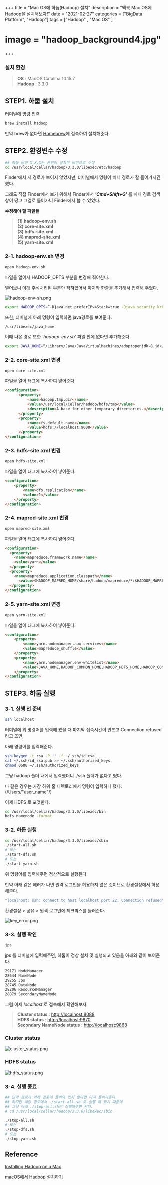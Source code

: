 +++
title = "Mac OS에 하둡(Hadoop) 설치"
description = "맥북 Mac OS에 Hadoop을 설치해보자!"
date = "2021-02-27"
categories = ["BigData Platform", "Hadoop"]
tags = ["Hadoop" , "Mac OS" ]
# image = "hadoop_background4.jpg"
+++


<!--more-->




### 설치 환경

> **OS** : MacOS Catalina 10.15.7  
**Hadoop** : 3.3.0

## STEP1. 하둡 설치

터미널에 명령 입력

```bash
brew install hadoop
```

만약 brew가 없다면 [Homebrew](https://brew.sh/index_ko)에 접속하여 설치해준다.


## STEP2. 환경변수 수정

```bash
## 하둡 버전 X.X.X는 본인이 설치한 버전으로 수정 
cd /usr/local/cellar/hadoop/3.3.0/libexec/etc/hadoop
```

Finder에서 저 경로가 보이지 않았지만, 터미널에서 명령어 치니 경로가 잘 들어가지긴 했다.

그래도 직접 Finder에서 보기 위해서 Finder에서 **_'Cmd+Shift+G'_** 를 치니 경로 검색 창이 떴고 그걸로 들어가니 Finder에서 볼 수 있었다.

**수정해야 할 파일들**

> **(1) hadoop-env.sh**  
**(2) core-site.xml**  
**(3) hdfs-site.xml**  
**(4) mapred-site.xml**  
**(5) yarn-site.xml**  

### 2-1. hadoop-env.sh 변경

```bash
open hadoop-env.sh
```

파일을 열어서 HADOOP_OPTS 부분을 변경해 줘야한다.

열어보니 아래 주석처리된 부분만 적혀있어서 마지막 한줄을 추가해서 입력해 주었다.

![hadoop-env-sh.png](hadoop-env-sh.png)

```bash
export HADOOP_OPTS=”-Djava.net.preferIPv4Stack=true -Djava.security.krb5.realm= -Djava.security.krb5.kdc=”
```

또한, 터미널에 아래 명령어 입력하면 java경로를 보여준다. 

```bash
/usr/libexec/java_home
```

이때 나온 경로 또한 *'hadoop-env.sh'* 파일 안에 없다면 추가해준다.

```bash
export JAVA_HOME=“/Library/Java/JavaVirtualMachines/adoptopenjdk-8.jdk/Contents/Home”
```

### 2-2. core-site.xml 변경

```bash
open core-site.xml
```

파일을 열어 <configuration> 태그에 복사하여 넣어준다.

```html
<configuration>
      <property>
          <name>hadoop.tmp.dir</name>
          <value>/usr/local/Cellar/hadoop/hdfs/tmp</value>
          <description>A base for other temporary directories.</description>
      </property>
      <property>
          <name>fs.default.name</name>
          <value>hdfs://localhost:9000</value>
      </property>
</configuration>
```

### 2-3. hdfs-site.xml 변경

```bash
open hdfs-site.xml
```

파일을 열어 <configuration> 태그에 복사하여 넣어준다.

```html
<configuration>
    <property>
        <name>dfs.replication</name>
        <value>1</value>
    </property>
</configuration>
```

### 2-4. mapred-site.xml 변경

```bash
open mapred-site.xml
```

파일을 열어 <configuration> 태그에 복사하여 넣어준다.

```html
<configuration>
  <property>
    <name>mapreduce.framework.name</name>
    <value>yarn</value>
  </property>
  <property>
    <name>mapreduce.application.classpath</name>   
	  <value>$HADOOP_MAPRED_HOME/share/hadoop/mapreduce/*:$HADOOP_MAPRED_HOME/share/hadoop/mapreduce/lib/*</value>
  </property>
</configuration>
```

### 2-5. yarn-site.xml 변경

```bash
open yarn-site.xml
```

파일을 열어 <configuration> 태그에 복사하여 넣어준다.

```html
<configuration>
	<property>
		<name>yarn.nodemanager.aux-services</name>
		<value>mapreduce_shuffle</value>
	</property>
	<property>
		<name>yarn.nodemanager.env-whitelist</name>
		<value>JAVA_HOME,HADOOP_COMMON_HOME,HADOOP_HDFS_HOME,HADOOP_CONF_DIR,CLASSPATH_PREPEND_DISTCACHE,HADOOP_YARN_HOME,HADOOP_MAPRED_HOME</value>
	</property>
</configuration>
```

## STEP3. 하둡 실행

### 3-1. 실행 전 준비

```bash
ssh localhost
```

터미널에 위 명령어를 입력해 봤을 때 마지막 접속시간이 안뜨고 Connection refused 라고 뜨면,

아래 명령어를 입력해준다.

```bash
ssh-keygen -t rsa -P '' -f ~/.ssh/id_rsa
cat ~/.ssh/id_rsa.pub >> ~/.ssh/authorized_keys
chmod 0600 ~/.ssh/authorized_keys
```

그냥 hadoop 폴더 내에서 입력했더니 ./ssh 폴더가 없다고 떴다. 

나 같은 경우는 가장 하위 홈 디렉토리에서 명령어 입력하니 됐다. (/Users/"user_name"/)

이제 HDFS 로 포맷한다.

```bash
cd /usr/local/cellar/hadoop/3.3.0/libexec/bin
hdfs namenode -format
```

### 3-2. 하둡 실행

```bash
cd /usr/local/cellar/hadoop/3.3.0/libexec/sbin
./start-all.sh
# 또는
./start-dfs.sh
# 또는
./start-yarn.sh
```

위 명령어를 입력해주면 정상적으로 실행된다.

만약 아래 같은 에러가 나면 원격 로그인을 허용하지 않은 것이므로 환경설정에서 허용 해준다.

```bash
"localhost: ssh: connect to host localhost port 22: Connection refused"
```

환경설정 > 공유 > 원격 로그인에 체크박스를 눌러준다.

![key_error.png](key_error.png)

### 3-3. 실행 확인

```bash
jps
```

jps 를 터미널에 입력해주면, 하둡이 정상 설치 및 실행되고 있음을 아래와 같이 보여준다. 

```bash
29171 NodeManager
28644 NameNode
29255 Jps
28745 DataNode
28206 ResourceManager
28879 SecondaryNameNode
```

그럼 이제 *localhost* 로 접속해서 확인해보자

> **Cluster status** : [http://localhost:8088](http://localhost:8088/)   
**HDFS status** : [http://localhost:9870](http://localhost:9870/)    
**Secondary NameNode status** : [http://localhost:9868](http://localhost:9868/)    

### Cluster status

![cluster_status.png](cluster_status.png)

### HDFS status

![hdfs_status.png](hdfs_status.png)

### 3-4. 실행 종료

```bash
## 만약 경로가 아래 경로에 들어와 있지 않다면 다시 들어가준다. 
## 하지만 해당 경로에서 ./start-all.sh 로 실행 해 줬기 때문에 
## 그냥 아래 ./stop-all.sh만 실행해주면 된다.
# cd /usr/local/cellar/hadoop/3.3.0/libexec/sbin

./stop-all.sh
# 또는
./stop-dfs.sh
# 또는
./stop-yarn.sh

```

## Reference

[Installing Hadoop on a Mac](https://towardsdatascience.com/installing-hadoop-on-a-mac-ec01c67b003c)

[macOS에서 Hadoop 설치하기](https://rap0d.github.io/tip/2019/10/01/mac_hadoop_in_mac/)